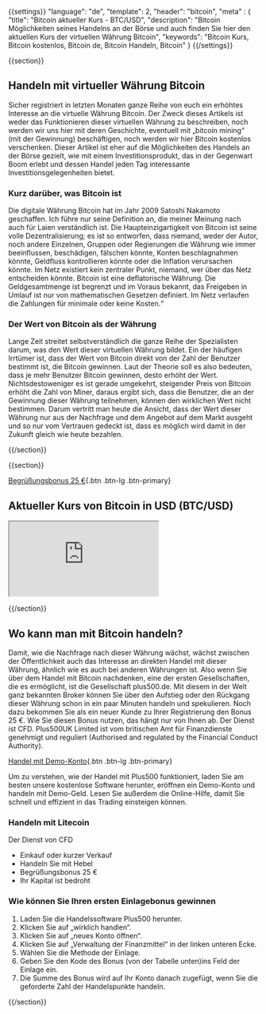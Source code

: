 {{settings}}
  "language": "de",
  "template": 2,
  "header": "bitcoin",
  "meta" : {
    "title": "Bitcoin aktueller Kurs - BTC/USD",
    "description": "Bitcoin Möglichkeiten seines Handelns an der Börse und auch finden Sie hier den aktuellen Kurs der virtuellen Währung Bitcoin",
    "keywords": "Bitcoin Kurs, Bitcoin kostenlos, Bitcoin de, Bitcoin Handeln, Bitcoin"
  }
{{/settings}}

{{section}}

## Handeln mit virtueller Währung Bitcoin

Sicher registriert in letzten Monaten ganze Reihe von euch ein erhöhtes Interesse an die virtuelle Währung Bitcoin. Der Zweck dieses Artikels ist weder das Funktionieren dieser virtuellen Währung zu beschreiben, noch werden wir uns hier mit deren Geschichte, eventuell mit „bitcoin mining“ (mit der Gewinnung) beschäftigen, noch werden wir hier Bitcoin kostenlos verschenken. Dieser Artikel ist eher auf die Möglichkeiten des Handels an der Börse gezielt, wie mit einem Investitionsprodukt, das in der Gegenwart Boom erlebt und dessen Handel jeden Tag interessante Investitionsgelegenheiten bietet.

### Kurz darüber, was Bitcoin ist

Die digitale Währung Bitcoin hat im Jahr 2009 Satoshi Nakamoto geschaffen. Ich führe nur seine Definition an, die meiner Meinung nach auch für Laien verständlich ist. Die Haupteinzigartigkeit von Bitcoin ist seine volle Dezentralisierung; es ist so entworfen, dass niemand, weder der Autor, noch andere Einzelnen, Gruppen oder Regierungen die Währung wie immer beeinflussen, beschädigen, fälschen könnte, Konten beschlagnahmen könnte, Geldfluss kontrollieren könnte oder die Inflation verursachen könnte. Im Netz existiert kein zentraler Punkt, niemand, wer über das Netz entscheiden könnte. Bitcoin ist eine deflatorische Währung. Die Geldgesamtmenge ist begrenzt und im Voraus bekannt, das Freigeben in Umlauf ist nur von mathematischen Gesetzen definiert. Im Netz verlaufen die Zahlungen für minimale oder keine Kosten.“

### Der Wert von Bitcoin als der Währung

Lange Zeit streitet selbstverständlich die ganze Reihe der Spezialisten darum, was den Wert dieser virtuellen Währung bildet. Ein der häufigen Irrtümer ist, dass der Wert von Bitcoin direkt von der Zahl der Benutzer bestimmt ist, die Bitcoin gewinnen. Laut der Theorie soll es also bedeuten, dass je mehr Benutzer Bitcoin gewinnen, desto erhöht der Wert. Nichtsdestoweniger es ist gerade umgekehrt, steigender Preis von Bitcoin erhöht die Zahl von Miner, daraus ergibt sich, dass die Benutzer, die an der Gewinnung dieser Währung teilnehmen, können den wirklichen Wert nicht bestimmen. Darum vertritt man heute die Ansicht, dass der Wert dieser Währung nur aus der Nachfrage und dem Angebot auf dem Markt ausgeht und so nur vom Vertrauen gedeckt ist, dass es möglich wird damit in der Zukunft gleich wie heute bezahlen.

{{/section}}

{{section}}

[Begrüßungsbonus 25 €](http://www.plus500.com/de/StartTrading.aspx?id=66349&pl=2){.btn .btn-lg .btn-primary}

## Aktueller Kurs von Bitcoin in USD (BTC/USD)

<div class="container kurz">
<a href="http://www.plus500.com/de/StartTrading.aspx?id=66349&tags=Bitcoin&pl=2"></a>
<a href="http://www.plus500.com/de/StartTrading.aspx?id=66349&tags=Bitcoin&pl=2"></a>
<iframe src="http://marketools.plus500.com/Widgets/InstrumentChartContainer?hl=de&cty=DE&id=66349&tags=widg+chart+litecoin&pl=2&instSymb=BTCUSD"></iframe>
</div>

{{/section}}



## Wo kann man mit Bitcoin handeln?

Damit, wie die Nachfrage nach dieser Währung wächst, wächst zwischen der Öffentlichkeit auch das Interesse an direkten Handel mit dieser Währung, ähnlich wie es auch bei anderen Währungen ist. Also wenn Sie über dem Handel mit Bitcoin nachdenken, eine der ersten Gesellschaften, die es ermöglicht, ist die Gesellschaft plus500.de. Mit diesem in der Welt ganz bekannten Broker können Sie über den Aufstieg oder den Rückgang dieser Währung schon in ein paar Minuten handeln und spekulieren. Noch dazu bekommen Sie als ein neuer Kunde zu Ihrer Registrierung den Bonus 25 €. Wie Sie diesen Bonus nutzen, das hängt nur von Ihnen ab. Der Dienst ist CFD. Plus500UK Limited ist vom britischen Amt für Finanzdienste genehmigt und reguliert (Authorised and regulated by the Financial Conduct Authority).

[Handel mit Demo-Konto](http://www.plus500.com/de/StartTrading.aspx?id=66349&pl=2){.btn .btn-lg .btn-primary}

Um zu verstehen, wie der Handel mit Plus500 funktioniert, laden Sie am besten unsere kostenlose Software herunter, eröffnen ein Demo-Konto und handeln mit Demo-Geld. Lesen Sie außerdem die Online-Hilfe, damit Sie schnell und effizient in das Trading einsteigen können.

### Handeln mit Litecoin
Der Dienst von CFD

 * Einkauf oder kurzer Verkauf
 * Handeln Sie mit Hebel
 * Begrüßungsbonus 25 €
 * Ihr Kapital ist bedroht

### Wie können Sie Ihren ersten Einlagebonus gewinnen

 1. Laden Sie die Handelssoftware Plus500 herunter.
 2. Klicken Sie auf „wirklich handlen“.
 3. Klicken Sie auf „neues Konto öffnen“.
 4. Klicken Sie auf „Verwaltung der Finanzmittel“ in der linken unteren Ecke.
 5. Wählen Sie die Methode der Einlage.
 6. Geben Sie den Kode des Bonus (von der Tabelle unten)ins Feld der Einlage ein.
 7. Die Summe des Bonus wird auf Ihr Konto danach zugefügt, wenn Sie die geforderte Zahl der Handelspunkte handeln.

{{/section}}